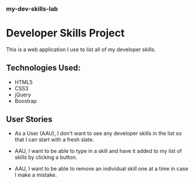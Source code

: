### my-dev-skills-lab
# Developer Skills Project
This is a web application I use to list all of my developer skills.

## Technologies Used:
- HTML5
- CSS3
- jQuery
- Boostrap

## User Stories
- As a User (AAU), I don't want to see any developer skills in the list so that I can start with a fresh slate.

- AAU, I want to be able to type in a skill and have it added to my list of skills by clicking a button.

- AAU, I want to be able to remove an individual skill one at a time in case I make a mistake.
